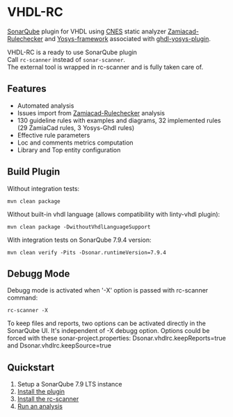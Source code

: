 # VHDL-RC  

[SonarQube](https://www.sonarqube.org) plugin for VHDL using [CNES](https://cnes.fr/en) static analyzer [Zamiacad-Rulechecker](https://github.com/VHDLTool/Zamiacad-Rulechecker/wiki) and [Yosys-framework](http://www.clifford.at/yosys/) associated with [ghdl-yosys-plugin](https://github.com/ghdl/ghdl-yosys-plugin).  
  
VHDL-RC is a ready to use SonarQube plugin  
Call `rc-scanner` instead of `sonar-scanner`.  
The external tool is wrapped in rc-scanner and is fully taken care of.  

## Features  
* Automated analysis  
* Issues import from [Zamiacad-Rulechecker](https://github.com/VHDLTool/Zamiacad-Rulechecker/wiki) analysis  
* 130 guideline rules with examples and diagrams, 32 implemented rules (29 ZamiaCad rules, 3 Yosys-Ghdl rules)
* Effective rule parameters  
* Loc and comments metrics computation   
* Library and Top entity configuration  

## Build Plugin
Without integration tests:
```
mvn clean package
```
Without built-in vhdl language (allows compatibility with linty-vhdl plugin):
```
mvn clean package -DwithoutVhdlLanguageSupport
```
With integration tests on SonarQube 7.9.4 version:
```
mvn clean verify -Pits -Dsonar.runtimeVersion=7.9.4
```

## Debugg Mode
Debugg mode is activated when '-X' option is passed with rc-scanner command:
```
rc-scanner -X
```
To keep files and reports, two options can be activated directly in the SonarQube UI. It's independent of -X debugg option. Options could be forced with these sonar-project.properties: Dsonar.vhdlrc.keepReports=true and Dsonar.vhdlrc.keepSource=true

## Quickstart
1. Setup a SonarQube 7.9 LTS instance  
2. [Install the plugin](https://github.com/Linty-Services/VHDL-RC/wiki/Try-it-in-3-clics)  
3. [Install the rc-scanner](https://github.com/Linty-Services/VHDL-RC/wiki/Install-The-Scanner) 
4. [Run an analysis](https://github.com/Linty-Services/VHDL-RC/wiki/Run-Analysis)  
